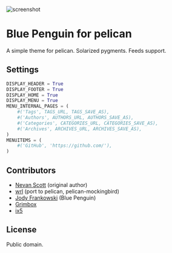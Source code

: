 ![screenshot](screenshot.png)

# Blue Penguin for pelican
A simple theme for pelican. Solarized pygments. Feeds support.

## Settings
```python
DISPLAY_HEADER = True
DISPLAY_FOOTER = True
DISPLAY_HOME = True
DISPLAY_MENU = True
MENU_INTERNAL_PAGES = (
	#('Tags', TAGS_URL, TAGS_SAVE_AS),
	#('Authors', AUTHORS_URL, AUTHORS_SAVE_AS),
	#('Categories', CATEGORIES_URL, CATEGORIES_SAVE_AS),
	#('Archives', ARCHIVES_URL, ARCHIVES_SAVE_AS),
)
MENUITEMS = (
	#('GitHub', 'https://github.com/'),
)
```

## Contributors
* [Nevan Scott](https://github.com/nevanscott/Mockingbird) (original author)
* [wrl](http://github.com/wrl) (port to pelican, pelican-mockingbird)
* [Jody Frankowski](http://github.com/jody-frankowski) (Blue Penguin)
* [Grimbox](https://github.com/Grimbox)
* [ix5](https://github.com/ix5)

## License
Public domain.
